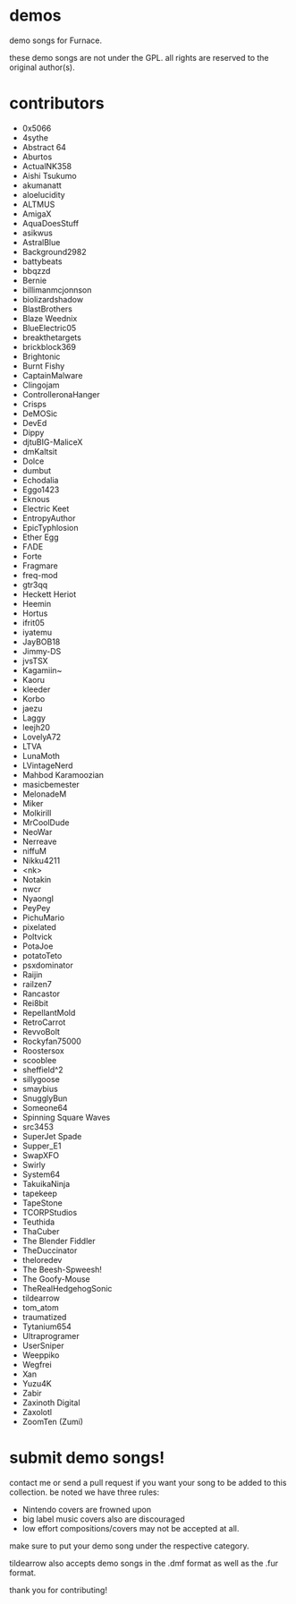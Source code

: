# demos

demo songs for Furnace.

these demo songs are not under the GPL. all rights are reserved to the original author(s).

# contributors

- 0x5066
- 4sythe
- Abstract 64
- Aburtos
- ActualNK358
- Aishi Tsukumo
- akumanatt
- aloelucidity
- ALTMUS
- AmigaX
- AquaDoesStuff
- asikwus
- AstralBlue
- Background2982
- battybeats
- bbqzzd
- Bernie
- billimanmcjonnson
- biolizardshadow
- BlastBrothers
- Blaze Weednix
- BlueElectric05
- breakthetargets
- brickblock369
- Brightonic
- Burnt Fishy
- CaptainMalware
- Clingojam
- ControlleronaHanger
- Crisps
- DeMOSic
- DevEd
- Dippy
- djtuBIG-MaliceX
- dmKaltsit
- Dolce
- dumbut
- Echodalia
- Eggo1423
- Eknous
- Electric Keet
- EntropyAuthor
- EpicTyphlosion
- Ether Egg
- FΛDE
- Forte
- Fragmare
- freq-mod
- gtr3qq
- Heckett Heriot
- Heemin
- Hortus
- ifrit05
- iyatemu
- JayBOB18
- Jimmy-DS
- jvsTSX
- Kagamiin~
- Kaoru
- kleeder
- Korbo
- jaezu
- Laggy
- leejh20
- LovelyA72
- LTVA
- LunaMoth
- LVintageNerd
- Mahbod Karamoozian
- masicbemester
- MelonadeM
- Miker
- Molkirill
- MrCoolDude
- NeoWar
- Nerreave
- niffuM
- Nikku4211
- \<nk\>
- Notakin
- nwcr
- NyaongI
- PeyPey
- PichuMario
- pixelated
- Poltvick
- PotaJoe
- potatoTeto
- psxdominator
- Raijin
- railzen7
- Rancastor
- Rei8bit
- RepellantMold
- RetroCarrot
- RevvoBolt
- Rockyfan75000
- Roostersox
- scooblee
- sheffield^2
- sillygoose
- smaybius
- SnugglyBun
- Someone64
- Spinning Square Waves
- src3453
- SuperJet Spade
- Supper\_E1
- SwapXFO
- Swirly
- System64
- TakuikaNinja
- tapekeep
- TapeStone
- TCORPStudios
- Teuthida
- ThaCuber
- The Blender Fiddler
- TheDuccinator
- theloredev
- The Beesh-Spweesh!
- The Goofy-Mouse
- TheRealHedgehogSonic
- tildearrow
- tom\_atom
- traumatized
- Tytanium654
- Ultraprogramer
- UserSniper
- Weeppiko
- Wegfrei
- Xan
- Yuzu4K
- Zabir
- Zaxinoth Digital
- Zaxolotl
- ZoomTen (Zumi)

# submit demo songs!

contact me or send a pull request if you want your song to be added to this collection. be noted we have three rules:

- Nintendo covers are frowned upon
- big label music covers also are discouraged
- low effort compositions/covers may not be accepted at all.

make sure to put your demo song under the respective category.

tildearrow also accepts demo songs in the .dmf format as well as the .fur format.

thank you for contributing!
